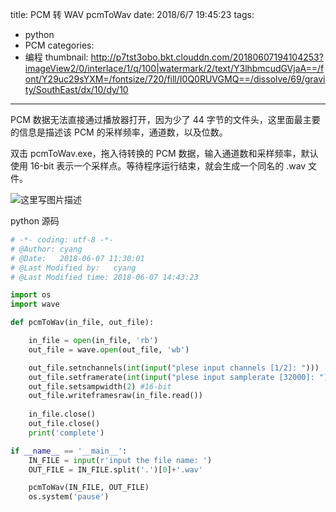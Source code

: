 title: PCM 转 WAV pcmToWav
date: 2018/6/7 19:45:23
tags: 
- python
- PCM
categories:
- 编程
thumbnail: http://p7tst3obo.bkt.clouddn.com/20180607194104253?imageView2/0/interlace/1/q/100|watermark/2/text/Y3lhbmcudGVjaA==/font/Y29uc29sYXM=/fontsize/720/fill/I0Q0RUVGMQ==/dissolve/69/gravity/SouthEast/dx/10/dy/10
---

PCM 数据无法直接通过播放器打开，因为少了 44 字节的文件头，这里面最主要的信息是描述该 PCM 的采样频率，通道数，以及位数。

双击 pcmToWav.exe，拖入待转换的 PCM 数据，输入通道数和采样频率，默认使用 16-bit 表示一个采样点。等待程序运行结束，就会生成一个同名的 .wav 文件。

![这里写图片描述](http://p7tst3obo.bkt.clouddn.com/20180607194104253?imageView2/0/interlace/1/q/100|watermark/2/text/Y3lhbmcudGVjaA==/font/Y29uc29sYXM=/fontsize/720/fill/I0Q0RUVGMQ==/dissolve/69/gravity/SouthEast/dx/10/dy/10)

python 源码

```python
# -*- coding: utf-8 -*-
# @Author: cyang
# @Date:   2018-06-07 11:30:01
# @Last Modified by:   cyang
# @Last Modified time: 2018-06-07 14:43:23

import os
import wave

def pcmToWav(in_file, out_file):

	in_file = open(in_file, 'rb')
	out_file = wave.open(out_file, 'wb')

	out_file.setnchannels(int(input("plese input channels [1/2]: ")))
	out_file.setframerate(int(input("plese input samplerate [32000]: ")))
	out_file.setsampwidth(2) #16-bit
	out_file.writeframesraw(in_file.read())
		
	in_file.close()
	out_file.close()
	print('complete')

if __name__ == '__main__':
	IN_FILE = input(r'input the file name: ')
	OUT_FILE = IN_FILE.split('.')[0]+'.wav'

	pcmToWav(IN_FILE, OUT_FILE)
	os.system('pause')
```
